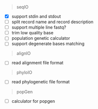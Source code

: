 > seqIO

- [x] support stdin and stdout
- [ ] split record name and record description
- [ ] support multiple line fastq?
- [ ] trim low quality base
- [ ] population genetic calculator
- [ ] support degenerate bases matching

> alignIO

- [ ] read alignment file format

> phyloIO

- [ ] read phylogenetic file format

> popGen

- [ ] calculator for popgen
